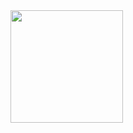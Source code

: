 <div align-"center">
<img src="https://github.com/user-attachments/assets/efedde48-4652-495a-a664-4b56e5560cb4" width="180px" />